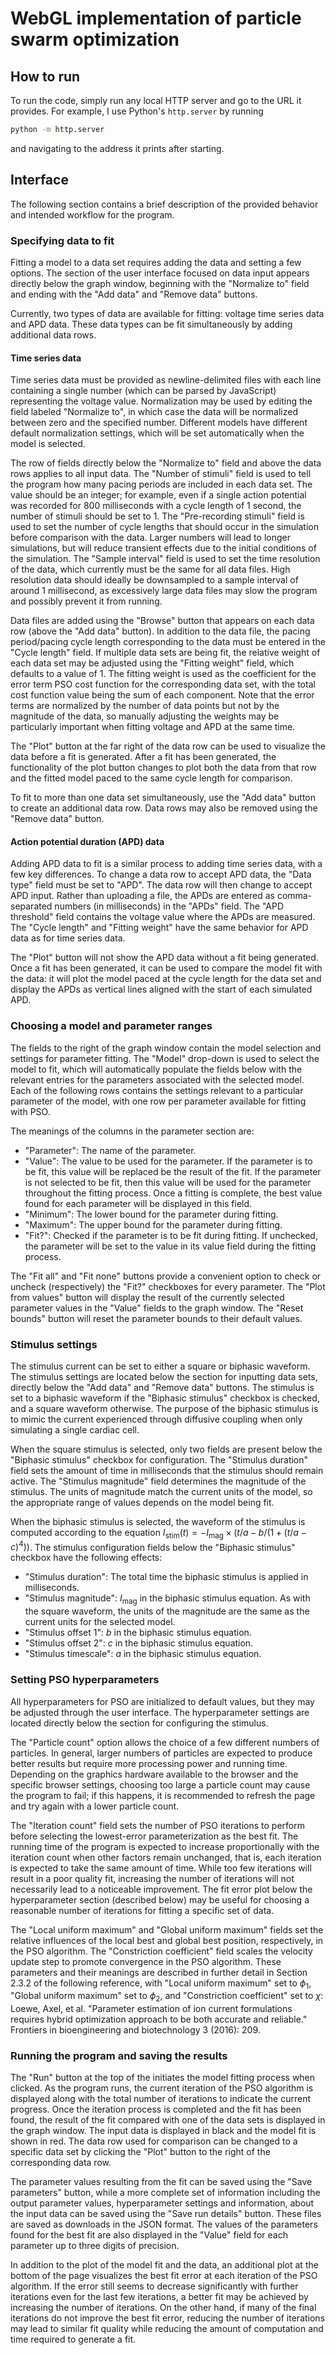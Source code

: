 # WebGL implementation of particle swarm optimization

## How to run

To run the code, simply run any local HTTP server and go to the URL it provides. For example, I use
Python's `http.server` by running
```bash
python -m http.server
```
and navigating to the address it prints after starting.

## Interface

The following section contains a brief description of the provided behavior and intended workflow
for the program.

### Specifying data to fit

Fitting a model to a data set requires adding the data and setting a few options. The section of the
user interface focused on data input appears directly below the graph window, beginning with the
"Normalize to" field and ending with the "Add data" and "Remove data" buttons.

Currently, two types of data are available for fitting: voltage time series data and APD data. These data types can be fit simultaneously by adding additional data rows.

#### Time series data

Time series data must be provided as newline-delimited files with each line containing a single
number (which can be parsed by JavaScript) representing the voltage value. Normalization
may be used by editing the field labeled "Normalize to", in which case the data will be
normalized between zero and the specified number. Different models have different default normalization settings, which will be set
automatically when the model is selected.

The row of fields directly below the "Normalize to" field and above the data rows applies to all
input data. The "Number of stimuli" field is used to tell the program how many pacing periods are
included in each data set. The value should be an integer; for example, even if a single action
potential was recorded for 800 milliseconds with a cycle length of 1 second, the number of stimuli
should be set to 1. The "Pre-recording stimuli" field is used to set the number of cycle lengths
that should occur in the simulation before comparison with the data. Larger numbers will lead to
longer simulations, but will reduce transient effects due to the initial conditions of the
simulation. The "Sample interval" field is used to set the time resolution of the data, which
currently must be the same for all data files. High resolution data should ideally be downsampled to
a sample interval of around 1 millisecond, as excessively large data files may slow the program and
possibly prevent it from running.

Data files are added using the "Browse" button that appears on each data row (above the "Add data"
button). In addition to the data file, the pacing period/pacing cycle length corresponding to the
data must be entered in the "Cycle length" field. If multiple data sets are being fit, the relative
weight of each data set may be adjusted using the "Fitting weight" field, which defaults to a value
of 1. The fitting weight is used as the coefficient for the error term PSO cost function for the
corresponding data set, with the total cost function value being the sum of each component. Note
that the error terms are normalized by the number of data points but not by the magnitude of the
data, so manually adjusting the weights may be particularly important when fitting voltage and
APD at the same time.

The "Plot" button at the far right of the data row can be used to visualize the data before a fit is
generated. After a fit has been generated, the functionality of the plot button changes to plot both
the data from that row and the fitted model paced to the same cycle length for comparison.

To fit to more than one data set simultaneously, use the "Add data" button to create an additional
data row. Data rows may also be removed using the "Remove data" button.

#### Action potential duration (APD) data

Adding APD data to fit is a similar process to adding time series data, with a few key
differences. To change a data row to accept APD data, the "Data type" field must be set to
"APD". The data row will then change to accept APD input. Rather than uploading a file, the APDs are
entered as comma-separated numbers (in milliseconds) in the "APDs" field. The "APD threshold" field
contains the voltage value where the APDs are measured. The "Cycle length" and "Fitting weight" have
the same behavior for APD data as for time series data.

The "Plot" button will not show the APD data without a fit being generated. Once a fit has been
generated, it can be used to compare the model fit with the data: it will plot the model paced at
the cycle length for the data set and display the APDs as vertical lines aligned with the start of
each simulated APD.

### Choosing a model and parameter ranges

The fields to the right of the graph window contain the model selection and settings for parameter
fitting. The "Model" drop-down is used to select the model to fit, which will automatically populate
the fields below with the relevant entries for the parameters associated with the selected
model. Each of the following rows contains the settings relevant to a particular parameter of the
model, with one row per parameter available for fitting with PSO.

The meanings of the columns in the parameter section are:

- "Parameter": The name of the parameter.
- "Value": The value to be used for the parameter. If the parameter is to be fit, this value will be
  replaced be the result of the fit. If the parameter is not selected to be fit, then this value
  will be used for the parameter throughout the fitting process. Once a fitting is complete, the
  best value found for each parameter will be displayed in this field.
- "Minimum": The lower bound for the parameter during fitting.
- "Maximum": The upper bound for the parameter during fitting.
- "Fit?": Checked if the parameter is to be fit during fitting. If unchecked, the parameter will be
  set to the value in its value field during the fitting process.

The "Fit all" and "Fit none" buttons provide a convenient option to check or uncheck (respectively)
the "Fit?" checkboxes for every parameter. The "Plot from values" button will display the result of
the currently selected parameter values in the "Value" fields to the graph window. The "Reset
bounds" button will reset the parameter bounds to their default values.

### Stimulus settings

The stimulus current can be set to either a square or biphasic waveform. The stimulus settings are
located below the section for inputting data sets, directly below the "Add data" and "Remove data"
buttons. The stimulus is set to a biphasic waveform if the "Biphasic stimulus" checkbox is checked,
and a square waveform otherwise. The purpose of the biphasic stimulus is to mimic the current
experienced through diffusive coupling when only simulating a single cardiac cell.

When the square stimulus is selected, only two fields are present below the "Biphasic stimulus"
checkbox for configuration. The "Stimulus duration" field sets the amount of time in milliseconds
that the stimulus should remain active. The "Stimulus magnitude" field determines the magnitude of
the stimulus. The units of magnitude match the current units of the model, so the appropriate range
of values depends on the model being fit.

When the biphasic stimulus is selected, the waveform of the stimulus is computed according to the
equation $I_\text{stim}(t) = -I_\text{mag} \times (t/a - b/(1 + (t/a - c)^4))$. The stimulus
configuration fields below the "Biphasic stimulus" checkbox have the following effects:

- "Stimulus duration": The total time the biphasic stimulus is applied in milliseconds.
- "Stimulus magnitude": $I_\text{mag}$ in the biphasic stimulus equation. As with the square
  waveform, the units of the magnitude are the same as the current units for the selected model.
- "Stimulus offset 1": $b$ in the biphasic stimulus equation.
- "Stimulus offset 2": $c$ in the biphasic stimulus equation.
- "Stimulus timescale": $a$ in the biphasic stimulus equation.

### Setting PSO hyperparameters

All hyperparameters for PSO are initialized to default values, but they may be adjusted through the
user interface. The hyperparameter settings are located directly below the section for configuring
the stimulus.

The "Particle count" option allows the choice of a few different numbers of particles. In general,
larger numbers of particles are expected to produce better results but require more processing power
and running time. Depending on the graphics hardware available to the browser and the specific
browser settings, choosing too large a particle count may cause the program to fail; if this
happens, it is recommended to refresh the page and try again with a lower particle count.

The "Iteration count" field sets the number of PSO iterations to perform before selecting the
lowest-error parameterization as the best fit. The running time of the program is expected to
increase proportionally with the iteration count when other factors remain unchanged, that is, each
iteration is expected to take the same amount of time. While too few iterations will result in a
poor quality fit, increasing the number of iterations will not necessarily lead to a noticeable
improvement. The fit error plot below the hyperparameter section (described below) may be useful for
choosing a reasonable number of iterations for fitting a specific set of data.

The "Local uniform maximum" and "Global uniform maximum" fields set the relative influences of the
local best and global best position, respectively, in the PSO algorithm. The "Constriction
coefficient" field scales the velocity update step to promote convergence in the PSO
algorithm. These parameters and their meanings are described in further detail in Section 2.3.2 of
the following reference, with "Local uniform maximum" set to $\phi_1$, "Global uniform maximum" set
to $\phi_2$, and "Constriction coefficient" set to $\chi$: Loewe, Axel, et al. "Parameter estimation
of ion current formulations requires hybrid optimization approach to be both accurate and reliable."
Frontiers in bioengineering and biotechnology 3 (2016): 209.

### Running the program and saving the results

The "Run" button at the top of the initiates the model fitting process when clicked. As the program
runs, the current iteration of the PSO algorithm is displayed along with the total number of
iterations to indicate the current progress. Once the iteration process is completed and the fit has
been found, the result of the fit compared with one of the data sets is displayed in the graph
window. The input data is displayed in black and the model fit is shown in red. The data row used
for comparison can be changed to a specific data set by clicking the "Plot" button to the right of
the corresponding data row.

The parameter values resulting from the fit can be saved using the "Save parameters" button, while a
more complete set of information including the output parameter values, hyperparameter settings and
information, about the input data can be saved using the "Save run details" button. These files are
saved as downloads in the JSON format. The values of the parameters found for the best fit are also
displayed in the "Value" field for each parameter up to three digits of precision.

In addition to the plot of the model fit and the data, an additional plot at the bottom of the page
visualizes the best fit error at each iteration of the PSO algorithm. If the error still seems to
decrease significantly with further iterations even for the last few iterations, a better fit may be
achieved by increasing the number of iterations. On the other hand, if many of the final iterations
do not improve the best fit error, reducing the number of iterations may lead to similar fit quality
while reducing the amount of computation and time required to generate a fit.
